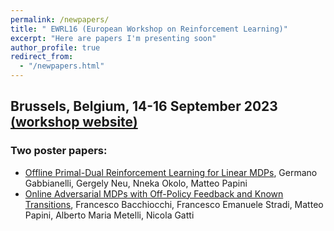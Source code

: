 ```yaml
---
permalink: /newpapers/
title: " EWRL16 (European Workshop on Reinforcement Learning)"
excerpt: "Here are papers I'm presenting soon"
author_profile: true
redirect_from: 
  - "/newpapers.html"
---
```


## Brussels, Belgium, 14-16 September 2023 [(workshop website)](https://ewrl.wordpress.com/ewrl16-2023/)

### Two poster papers:
* [Offline Primal-Dual Reinforcement Learning for Linear MDPs](https://openreview.net/forum?id=t8SdG7Rbf94), Germano Gabbianelli, Gergely Neu, Nneka Okolo, Matteo Papini
* [Online Adversarial MDPs with Off-Policy Feedback and Known Transitions](https://openreview.net/forum?id=CiQ4xSrNns), Francesco Bacchiocchi, Francesco Emanuele Stradi, Matteo Papini, Alberto Maria Metelli, Nicola Gatti

